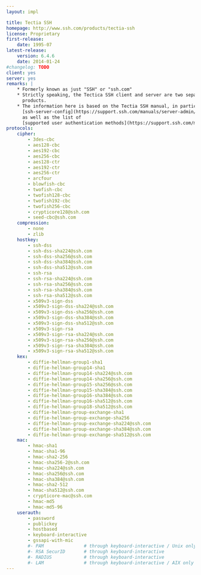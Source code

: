 ```yaml
---
layout: impl

title: Tectia SSH
homepage: http://www.ssh.com/products/tectia-ssh
license: Proprietary
first-release:
    date: 1995-07
latest-release:
    version: 6.4.6
    date: 2014-01-24
#changelog: TODO
client: yes
server: yes
remarks: |
    * Formerly known as just "SSH" or "ssh.com"
    * Strictly speaking, the Tectica SSH client and server are two separate
      products.
    * The information here is based on the Tectia SSH manual, in particular
      [ssh-server-config](https://support.ssh.com/manuals/server-admin/64/ssh-server-config.html)
      as well as the list of
      [supported user authentication methods](https://support.ssh.com/manuals/server-admin/64/server-auth-supported-methods.html).
protocols:
    cipher:
        - 3des-cbc
        - aes128-cbc
        - aes192-cbc
        - aes256-cbc
        - aes128-ctr
        - aes192-ctr
        - aes256-ctr
        - arcfour
        - blowfish-cbc
        - twofish-cbc
        - twofish128-cbc
        - twofish192-cbc
        - twofish256-cbc
        - crypticore128@ssh.com
        - seed-cbc@ssh.com
    compression:
        - none
        - zlib
    hostkey:
        - ssh-dss
        - ssh-dss-sha224@ssh.com
        - ssh-dss-sha256@ssh.com
        - ssh-dss-sha384@ssh.com
        - ssh-dss-sha512@ssh.com
        - ssh-rsa
        - ssh-rsa-sha224@ssh.com
        - ssh-rsa-sha256@ssh.com
        - ssh-rsa-sha384@ssh.com
        - ssh-rsa-sha512@ssh.com
        - x509v3-sign-dss
        - x509v3-sign-dss-sha224@ssh.com
        - x509v3-sign-dss-sha256@ssh.com
        - x509v3-sign-dss-sha384@ssh.com
        - x509v3-sign-dss-sha512@ssh.com
        - x509v3-sign-rsa
        - x509v3-sign-rsa-sha224@ssh.com
        - x509v3-sign-rsa-sha256@ssh.com
        - x509v3-sign-rsa-sha384@ssh.com
        - x509v3-sign-rsa-sha512@ssh.com
    kex:
        - diffie-hellman-group1-sha1
        - diffie-hellman-group14-sha1
        - diffie-hellman-group14-sha224@ssh.com
        - diffie-hellman-group14-sha256@ssh.com
        - diffie-hellman-group15-sha256@ssh.com
        - diffie-hellman-group15-sha384@ssh.com
        - diffie-hellman-group16-sha384@ssh.com
        - diffie-hellman-group16-sha512@ssh.com
        - diffie-hellman-group18-sha512@ssh.com
        - diffie-hellman-group-exchange-sha1
        - diffie-hellman-group-exchange-sha256
        - diffie-hellman-group-exchange-sha224@ssh.com
        - diffie-hellman-group-exchange-sha384@ssh.com
        - diffie-hellman-group-exchange-sha512@ssh.com
    mac:
        - hmac-sha1
        - hmac-sha1-96
        - hmac-sha2-256
        - hmac-sha256-2@ssh.com
        - hmac-sha224@ssh.com
        - hmac-sha256@ssh.com
        - hmac-sha384@ssh.com
        - hmac-sha2-512
        - hmac-sha512@ssh.com
        - crypticore-mac@ssh.com
        - hmac-md5
        - hmac-md5-96
    userauth:
        - password
        - publickey
        - hostbased
        - keyboard-interactive
        - gssapi-with-mic
        #- PAM               # through keyboard-interactive / Unix only
        #- RSA SecurID       # through keyboard-interactive
        #- RADIUS            # through keyboard-interactive
        #- LAM               # through keyboard-interactive / AIX only
---
```

